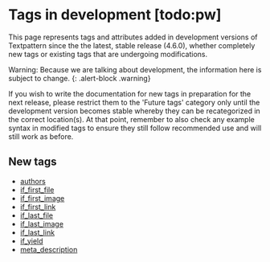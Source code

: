 # Tags in development [todo:pw]

This page represents tags and attributes added in development versions of Textpattern since the the latest, stable release (4.6.0), whether completely new tags or existing tags that are undergoing modifications.

Warning: Because we are talking about development, the information here is subject to change.
{: .alert-block .warning}

If you wish to write the documentation for new tags in preparation for the next release, please restrict them to the 'Future tags' category only until the development version becomes stable whereby they can be recategorized in the correct location(s). At that point, remember to also check any example syntax in modified tags to ensure they still follow recommended use and will still work as before.

## New tags

* [authors](authors)
* [if_first_file](if-first-file)
* [if_first_image](if-first-image)
* [if_first_link](if-first-link)
* [if_last_file](if-last-file)
* [if_last_image](if-last-image)
* [if_last_link](if-last-link)
* [if_yield](if-yield)
* [meta_description](meta-description)
